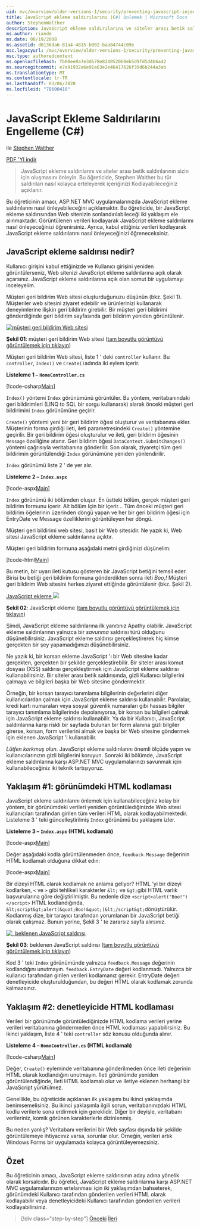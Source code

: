 ```yaml
---
uid: mvc/overview/older-versions-1/security/preventing-javascript-injection-attacks-cs
title: JavaScript ekleme saldırılarını (C#) önlemek | Microsoft Docs
author: StephenWalther
description: JavaScript ekleme saldırılarını ve siteler arası betik saldırılarının sizin için oluşmasını önleyin. Bu öğreticide, Stephen Walther nasıl kolayca de kullanabilirsiniz...
ms.author: riande
ms.date: 08/19/2008
ms.assetid: d0136da6-81a4-4815-b002-baa84744c09e
msc.legacyurl: /mvc/overview/older-versions-1/security/preventing-javascript-injection-attacks-cs
msc.type: authoredcontent
ms.openlocfilehash: fb00ee8a7e3d678e824052060eb5d9fd5d4b6a42
ms.sourcegitcommit: e7e91932a6e91a63e2e46417626f39d6b244a3ab
ms.translationtype: MT
ms.contentlocale: tr-TR
ms.lasthandoff: 03/06/2020
ms.locfileid: "78600410"
---
```

# <a name="preventing-javascript-injection-attacks-c"></a>JavaScript Ekleme Saldırılarını Engelleme (C#)

ile [Stephen Walther](https://github.com/StephenWalther)

[PDF 'YI indir](https://download.microsoft.com/download/8/4/8/84843d8d-1575-426c-bcb5-9d0c42e51416/ASPNET_MVC_Tutorial_06_CS.pdf)

> JavaScript ekleme saldırılarını ve siteler arası betik saldırılarının sizin için oluşmasını önleyin. Bu öğreticide, Stephen Walther bu tür saldırıları nasıl kolayca erteleyerek içeriğinizi Kodlayabileceğiniz açıklanır.

Bu öğreticinin amacı, ASP.NET MVC uygulamalarınızda JavaScript ekleme saldırılarını nasıl önleyebileceğini açıklamaktır. Bu öğreticide, bir JavaScript ekleme saldırısından Web sitenizin sonlandırılabileceği iki yaklaşım ele alınmaktadır. Görüntülenen verileri kodlayarak JavaScript ekleme saldırılarını nasıl önleyeceğinizi öğrenirsiniz. Ayrıca, kabul ettiğiniz verileri kodlayarak JavaScript ekleme saldırılarını nasıl önleyeceğinizi öğreneceksiniz.

## <a name="what-is-a-javascript-injection-attack"></a>JavaScript ekleme saldırısı nedir?

Kullanıcı girişini kabul ettiğinizde ve Kullanıcı girişini yeniden görüntülerseniz, Web sitenizi JavaScript ekleme saldırılarına açık olarak açarsınız. JavaScript ekleme saldırılarına açık olan somut bir uygulamayı inceleyelim.

Müşteri geri bildirim Web sitesi oluşturduğunuzu düşünün (bkz. Şekil 1). Müşteriler web sitesini ziyaret edebilir ve ürünlerinizi kullanarak deneyimlerine ilişkin geri bildirim girebilir. Bir müşteri geri bildirimi gönderdiğinde geri bildirim sayfasında geri bildirim yeniden görüntülenir.

[![müşteri geri bildirim Web sitesi](preventing-javascript-injection-attacks-cs/_static/image2.png)](preventing-javascript-injection-attacks-cs/_static/image1.png)

**Şekil 01**: müşteri geri bildirim Web sitesi ([tam boyutlu görüntüyü görüntülemek için tıklayın](preventing-javascript-injection-attacks-cs/_static/image3.png))

Müşteri geri bildirim Web sitesi, liste 1 ' deki `controller` kullanır. Bu `controller`, `Index()` ve `Create()`adında iki eylem içerir.

**Listeleme 1 – `HomeController.cs`**

[!code-csharp[Main](preventing-javascript-injection-attacks-cs/samples/sample1.cs)]

`Index()` yöntemi `Index` görünümünü görüntüler. Bu yöntem, veritabanındaki geri bildirimleri (LINQ to SQL bir sorgu kullanarak) alarak önceki müşteri geri bildirimini `Index` görünümüne geçirir.

`Create()` yöntemi yeni bir geri bildirim öğesi oluşturur ve veritabanına ekler. Müşterinin forma girdiği ileti, ileti parametresindeki `Create()` yöntemine geçirilir. Bir geri bildirim öğesi oluşturulur ve ileti, geri bildirim öğesinin `Message` özelliğine atanır. Geri bildirim öğesi `DataContext.SubmitChanges()` yöntemi çağrısıyla veritabanına gönderilir. Son olarak, ziyaretçi tüm geri bildirimin görüntülendiği `Index` görünümüne yeniden yönlendirilir.

`Index` görünümü liste 2 ' de yer alır.

**Listeleme 2 – `Index.aspx`**

[!code-aspx[Main](preventing-javascript-injection-attacks-cs/samples/sample2.aspx)]

`Index` görünümü iki bölümden oluşur. En üstteki bölüm, gerçek müşteri geri bildirim formunu içerir. Alt bölüm Için bir içerir... Tüm önceki müşteri geri bildirim öğelerinin üzerinden döngü yapan ve her bir geri bildirim öğesi için EntryDate ve Message özelliklerini görüntüleyen her döngü.

Müşteri geri bildirimi web sitesi, basit bir Web sitesidir. Ne yazık ki, Web sitesi JavaScript ekleme saldırılarına açıktır.

Müşteri geri bildirim formuna aşağıdaki metni girdiğinizi düşünelim:

[!code-html[Main](preventing-javascript-injection-attacks-cs/samples/sample3.html)]

Bu metin, bir uyarı ileti kutusu gösteren bir JavaScript betiğini temsil eder. Birisi bu betiği geri bildirim formuna gönderdikten sonra ileti <em>Boo,!</em> Müşteri geri bildirim Web sitesini herkes ziyaret ettiğinde görüntülenir (bkz. Şekil 2).

[JavaScript ekleme ![](preventing-javascript-injection-attacks-cs/_static/image5.png)](preventing-javascript-injection-attacks-cs/_static/image4.png)

**Şekil 02**: JavaScript ekleme ([tam boyutlu görüntüyü görüntülemek için tıklayın](preventing-javascript-injection-attacks-cs/_static/image6.png))

Şimdi, JavaScript ekleme saldırılarına ilk yanıtınız Apathy olabilir. JavaScript ekleme saldırılarının yalnızca bir *savunma* saldırısı türü olduğunu düşünebilirsiniz. JavaScript ekleme saldırısı gerçekleştirerek hiç kimse gerçekten bir şey yapamadığımızı düşünebilirsiniz.

Ne yazık ki, bir korsan ekleme JavaScript 'ı bir Web sitesine kadar gerçekten, gerçekten bir şekilde gerçekleştirebilir. Bir siteler arası komut dosyası (XSS) saldırısı gerçekleştirmek için JavaScript ekleme saldırısı kullanabilirsiniz. Bir siteler arası betik saldırısında, gizli Kullanıcı bilgilerini çalmaya ve bilgileri başka bir Web sitesine göndermektir.

Örneğin, bir korsan tarayıcı tanımlama bilgilerinin değerlerini diğer kullanıcılardan çalmak için JavaScript ekleme saldırısı kullanabilir. Parolalar, kredi kartı numaraları veya sosyal güvenlik numaraları gibi hassas bilgiler tarayıcı tanımlama bilgilerinde depolanıyorsa, bir korsan bu bilgileri çalmak için JavaScript ekleme saldırısı kullanabilir. Ya da bir Kullanıcı, JavaScript saldırılarına karşı riskli bir sayfada bulunan bir form alanına gizli bilgiler girerse, korsan, form verilerini almak ve başka bir Web sitesine göndermek için eklenen JavaScript 'i kullanabilir.

*Lütfen korkmuş olun*. JavaScript ekleme saldırılarını önemli ölçüde yapın ve kullanıcılarınızın gizli bilgilerini koruyun. Sonraki iki bölümde, JavaScript ekleme saldırılarına karşı ASP.NET MVC uygulamalarınızı savunmak için kullanabileceğiniz iki teknik tartışıyoruz.

## <a name="approach-1-html-encode-in-the-view"></a>Yaklaşım #1: görünümdeki HTML kodlaması

JavaScript ekleme saldırılarını önlemek için kullanabileceğiniz kolay bir yöntem, bir görünümdeki verileri yeniden görüntülediğinizde Web sitesi kullanıcıları tarafından girilen tüm verileri HTML olarak kodlayabilmektedir. Listeleme 3 ' teki güncelleştirilmiş `Index` görünümü bu yaklaşımı izler.

**Listeleme 3 – `Index.aspx` (HTML kodlamalı)**

[!code-aspx[Main](preventing-javascript-injection-attacks-cs/samples/sample4.aspx)]

Değer aşağıdaki kodla görüntülenmeden önce, `feedback.Message` değerinin HTML kodlamalı olduğuna dikkat edin:

[!code-aspx[Main](preventing-javascript-injection-attacks-cs/samples/sample5.aspx)]

Bir dizeyi HTML olarak kodlamak ne anlama geliyor? HTML 'yi bir dizeyi kodlarken, `<` ve `>` gibi tehlikeli karakterler `&lt;` ve `&gt;`gibi HTML varlık başvurularına göre değiştirilmiştir. Bu nedenle dize `<script>alert("Boo!")</script>` HTML kodlandığında, `&lt;script&gt;alert(&quot;Boo!&quot;)&lt;/script&gt;`dönüştürülür. Kodlanmış dize, bir tarayıcı tarafından yorumlanan bir JavaScript betiği olarak çalışmaz. Bunun yerine, Şekil 3 ' te zararsız sayfa alırsınız.

[![, beklenen JavaScript saldırısı](preventing-javascript-injection-attacks-cs/_static/image8.png)](preventing-javascript-injection-attacks-cs/_static/image7.png)

**Şekil 03**: beklenen JavaScript saldırısı ([tam boyutlu görüntüyü görüntülemek için tıklayın](preventing-javascript-injection-attacks-cs/_static/image9.png))

Kod 3 ' teki `Index` görünümünde yalnızca `feedback.Message` değerinin kodlandığını unutmayın. `feedback.EntryDate` değeri kodlanmadı. Yalnızca bir kullanıcı tarafından girilen verileri kodlamanız gerekir. EntryDate değeri denetleyicide oluşturulduğundan, bu değeri HTML olarak kodlamak zorunda kalmazsınız.

## <a name="approach-2-html-encode-in-the-controller"></a>Yaklaşım #2: denetleyicide HTML kodlaması

Verileri bir görünümde görüntülediğinizde HTML kodlama verileri yerine verileri veritabanına göndermeden önce HTML kodlaması yapabilirsiniz. Bu ikinci yaklaşım, liste 4 ' teki `controller` söz konusu olduğunda alınır.

**Listeleme 4 – `HomeController.cs` (HTML kodlamalı)**

[!code-csharp[Main](preventing-javascript-injection-attacks-cs/samples/sample6.cs)]

Değer, `Create()` eyleminde veritabanına gönderilmeden önce Ileti değerinin HTML olarak kodlandığını unutmayın. Ileti görünümde yeniden görüntülendiğinde, Ileti HTML kodlamalı olur ve Iletiye eklenen herhangi bir JavaScript yürütülmez.

Genellikle, bu öğreticide açıklanan ilk yaklaşımı bu ikinci yaklaşımda benimsemelisiniz. Bu ikinci yaklaşımla ilgili sorun, veritabanınızdaki HTML kodlu verilerle sona erdirmek için gereklidir. Diğer bir deyişle, veritabanı verileriniz, komik görünen karakterlerle dizinlenmiş.

Bu neden yanlış? Veritabanı verilerini bir Web sayfası dışında bir şekilde görüntülemeye ihtiyacınız varsa, sorunlar olur. Örneğin, verileri artık Windows Forms bir uygulamada kolayca görüntüleyemezsiniz.

## <a name="summary"></a>Özet

Bu öğreticinin amacı, JavaScript ekleme saldırısının aday adına yönelik olarak korsalcıdır. Bu öğretici, JavaScript ekleme saldırılarına karşı ASP.NET MVC uygulamalarınızın ertelanması için iki yaklaşımdan bahseterek, görünümdeki Kullanıcı tarafından gönderilen verileri HTML olarak kodlayabilir veya denetleyicideki Kullanıcı tarafından gönderilen verileri kodlayabilirsiniz.

> [!div class="step-by-step"]
> [Önceki](authenticating-users-with-windows-authentication-cs.md)
> [İleri](authenticating-users-with-forms-authentication-vb.md)

